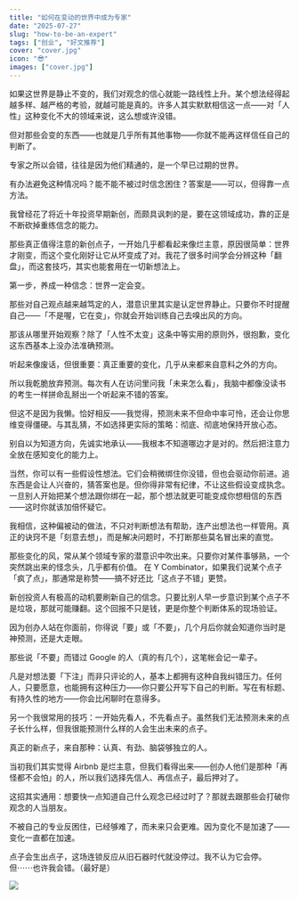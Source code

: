 ```yaml
---
title: "如何在变动的世界中成为专家"
date: "2025-07-27"
slug: "how-to-be-an-expert"
tags: ["创业", "好文推荐"]
cover: "cover.jpg"
icon: "😎"
images: ["cover.jpg"]
---
```

如果这世界是静止不变的，我们对观念的信心就能一路线性上升。某个想法经得起越多样、越严格的考验，就越可能是真的。许多人其实默默相信这一点——对「人性」这种变化不大的领域来说，这么想或许没错。



但对那些会变的东西——也就是几乎所有其他事物——你就不能再这样信任自己的判断了。



专家之所以会错，往往是因为他们精通的，是一个早已过期的世界。



有办法避免这种情况吗？能不能不被过时信念困住？答案是——可以，但得靠一点方法。



我曾经花了将近十年投资早期新创，而颇具讽刺的是，要在这领域成功，靠的正是不断砍掉重练信念的能力。



那些真正值得注意的新创点子，一开始几乎都看起来像烂主意，原因很简单：世界才刚变，而这个变化刚好让它从坏变成了对。我花了很多时间学会分辨这种「翻盘」，而这套技巧，其实也能套用在一切新想法上。



第一步，养成一种信念：世界一定会变。



那些对自己观点越来越笃定的人，潜意识里其实是认定世界静止。只要你不时提醒自己——「不是喔，它在变」，你就会开始训练自己去嗅出风的方向。



那该从哪里开始观察？除了「人性不太变」这条中等实用的原则外，很抱歉，变化这东西基本上没办法准确预测。



听起来像废话，但很重要：真正重要的变化，几乎从来都来自意料之外的方向。



所以我乾脆放弃预测。每次有人在访问里问我「未来怎么看」，我脑中都像没读书的考生一样拼命乱掰出一个听起来不错的答案。



但这不是因为我懒。恰好相反——我觉得，预测未来不但命中率可怜，还会让你思维变得僵硬。与其乱猜，不如选择更实际的策略：彻底、彻底地保持开放心态。



别自以为知道方向，先诚实地承认——我根本不知道哪边才是对的。然后把注意力全放在感知变化的能力上。



当然，你可以有一些假设性想法。它们会稍微绑住你没错，但也会驱动你前进。追东西是会让人兴奋的，猜答案也是。但你得非常有纪律，不让这些假设变成执念。
一旦别人开始把某个想法跟你绑在一起，那个想法就更可能变成你想相信的东西——这时你就该加倍怀疑它。



我相信，这种偏被动的做法，不只对判断想法有帮助，连产出想法也一样管用。真正的诀窍不是「刻意去想」，而是解决问题时，不打断那些莫名冒出来的直觉。



那些变化的风，常从某个领域专家的潜意识中吹出来。只要你对某件事够熟，一个突然跳出来的怪念头，几乎都有价值。
在 Y Combinator，如果我们说某个点子「疯了点」，那通常是称赞——搞不好还比「这点子不错」更赞。



新创投资人有极高的动机要刷新自己的信念。只要比别人早一步意识到某个点子不是垃圾，那就可能赚翻。这个回报不只是钱，更是你整个判断体系的现场验证。



因为创办人站在你面前，你得说「要」或「不要」，几个月后你就会知道你当时是神预测，还是大走眼。



那些说「不要」而错过 Google 的人（真的有几个），这笔帐会记一辈子。



凡是对想法要「下注」而非只评论的人，基本上都拥有这种自我纠错压力。任何人，只要愿意，也能拥有这种压力——你只要公开写下自己的判断。写在有标题、有持久性的地方——你会比闲聊时在意得多。



另一个我很常用的技巧：一开始先看人，不先看点子。虽然我们无法预测未来的点子长什么样，但我很能预测什么样的人会生出未来的点子。



真正的新点子，来自那种：认真、有劲、脑袋够独立的人。



当初我们其实觉得 Airbnb 是烂主意，但我们看得出来——创办人他们是那种「再怪都不会怕」的人，所以我们选择先信人、再信点子，最后押对了。



这招其实通用：想要快一点知道自己什么观念已经过时了？那就去跟那些会打破你观念的人当朋友。



不被自己的专业反困住，已经够难了，而未来只会更难。因为变化不是加速了——变化一直都在加速。



点子会生出点子，这场连锁反应从旧石器时代就没停过。我不认为它会停。
但⋯⋯也许我会错。（最好是）




![](https://prod-files-secure.s3.us-west-2.amazonaws.com/112d0858-5090-4d34-a606-b75eb8d65fd2/46476355-9cf3-4e99-9b7a-3531bc426380/1000202064.png?X-Amz-Algorithm=AWS4-HMAC-SHA256&X-Amz-Content-Sha256=UNSIGNED-PAYLOAD&X-Amz-Credential=ASIAZI2LB4663XIKX3BJ%2F20251011%2Fus-west-2%2Fs3%2Faws4_request&X-Amz-Date=20251011T144324Z&X-Amz-Expires=3600&X-Amz-Security-Token=IQoJb3JpZ2luX2VjEG0aCXVzLXdlc3QtMiJHMEUCIQCnBXpJ2IU0xRwlbr7SyYPAy8Bm1PyytDrl4CPn0RhqTgIgcLL05tKHTyfy%2F1Z6KkboDNSqrTu27klNHwks3dTOogsq%2FwMIFhAAGgw2Mzc0MjMxODM4MDUiDIZXAi6ajclxdyCcTircA08eVfalZkIRlh2vwbPnGbRry%2BTbUC%2FmBP%2FUrscypXZx6e5ZlGHfnWwrZFXzubUhECkUXsqR%2FsYGmGG7GGRoc1HHioElnOeBpJ6jcVx5nlYcemMaRlfzit84LSOPHM7qtGJj23XcRJl0xdQD22nDfe92A4vt4GI62eAzB%2Fp9bYgc8S6%2F5bt4Dgg7l%2BugOX4VR32jWXDvp1y7JjK52mDqKhXKsDbh%2F%2FzVCykdadltdGkTKUSjX5rP9QcJ%2FWJUBvLRspbXRnsDMgMCEEPLR2jCmeFPNQOllUSlPncU1TV9zx9gt0Cp0HOgE4KijpXD%2BdKdPJgD9sJT2voCL7aLFXoguMlsN5jIxQC97Bdt8gR7motowo0GzQRgu8SeWchC66bGVvPVDtFAYxlO04U75oWycn6pGHYJDYiy7S5xXuAHHAhmPy%2FJUJmP3xQgnIgq8YouOsY8pp9ndZGZBRJBwZHMn9hSJPF5TBoJ09K084ngEtQozeT%2FRTojpLGQbC3Y8apEVjKCQCeuhyJ5tfVaw13C7apeIWgoOZSTfCcAJ19iJ70xZu%2FtGB32Bv%2B9rxonIZ1W3o7pNqeSPs2GmpdjoYTlrQjjQ6JB8gWzNlfo%2BXb4B%2B1nGad9GIzkf2Qc1Yt1MJulqccGOqUBnCDXQi8Lsdw1y%2BBQOF0AhMy6ADy4wnIiLr5L7rfNvPjgFVokJ97nWgUKf4d1c%2B5qdMavkEKOwvZdv20wvnju3MGyiL3P8ezg4ZbIf%2BhNsNJA%2FHO55NOrg%2FSPnDc5D7pGHJ184CPWisa4KwYYAQyX66JAQ13DHDUbzlMRTYy6BhN0LHbxQCoG98aon%2Bqxk0dlt3MbdEJqZYhndPU5R%2BLYxZphuFaV&X-Amz-Signature=5fd9479068638347d58a8e80d7eda9447dc59ca35a14c8b6dbfc9c0a7757503b&X-Amz-SignedHeaders=host&x-amz-checksum-mode=ENABLED&x-id=GetObject)

